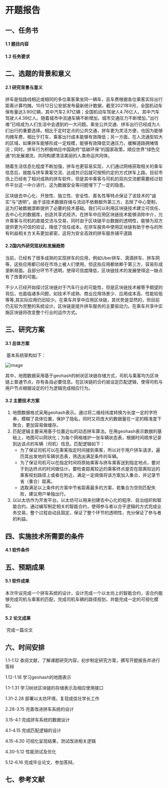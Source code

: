 # 开题报告

## 一、任务书

#### 1.1 题目内容



#### 1.2 任务要求



## 二、选题的背景和意义

#### 2.1 研究背景与意义

​		拼车是指路线相近或相同的多位乘客乘坐同一辆车，且车费根据各位乘客实际出行距离计算均摊。10月12日公安部发布最新统计数据，截至2021年9月，全国机动车保有量达3.90亿辆，其中汽车2.97亿辆；全国机动车驾驶人4.76亿人，其中汽车驾驶人4.39亿人。随着城市中流通车辆不断增加，城市交通压力不断增加，”出行难“已经成为人们生活中会遇到的一大问题。乘坐公共交通、拼车出行已经成为人们出行的重要选择。相比于定时定点的公共交通，拼车更为灵活方便，也因为能够均摊车费，相比于打车，乘客出行成本能够有效降低；另一方面，在人流通型较大的区域，如果拼车能够形成一定规模，能够有效降低交通压力，缓解道路拥堵情况；同时，拼车行为积极响应中国政府”低碳环保“的国家政策，顺应世界”绿色交通“的发展潮流，共同构建清洁美丽的人类命运共同体。

​		随着生活信息化程度不断加强，拼车也更容易实现，人们通过网络获取相关的乘车信息后，就能与拼车乘客交流、达成共识后就可按照约定的方式拼车上路。目前市场上已经有了相对成熟的拼车软件，但是其中乘客与司机的双向交流都需要经过软件平台这一中介进行，这为数据安全等问题埋下了一定的隐患。

​		区块链去中心化、开放性、独立性、安全性、匿名性等特点保证了该技术的”诚实“与“透明”。由于该技术数据存储与流动不依赖额外第三方，去除了中心管制，这为打破数据垄断提供了必要的技术基础。我们可以利用区块链技术建立可信任、去中心化的数据库，创造共享式经济。在拼车中应用区块链技术能够消除中介，允许乘客与司机的直接交流与交易，同时由于区块链平台数据的透明性，能够为双方提供更为可信的验证，降低了信任成本。在拼车服务中使用区块链有助于参与的所有利益相关方关系更加紧密，这将为安全高效的拼车服务铺平道路

#### 2.2国内外研究现状和发展趋势

​	当前，已经有了很多成熟的实现拼车的应用，例如Uber拼车、滴滴拼车、拼车网等，这些应用都已经在市场上被人们使用。但这些应用都依赖于第三方，容易形成垄断局面。且部分环节不透明，使得可信度降低，区块链技术的发展使得这一缺点有了改善的可能。

​	不少人已经开始探讨区块链对于汽车行业的可能性，但是区块链技术被寄予期望的背后，也面临诸多问题，如技术不成熟、商业应用场景少、应用成本高、性能较低等等,其实际应用仍旧较少。在乘车共享中应用区块链，其优势是显然的，但目前仍无较为完整的系统设计。区块链是提升拼车服务的主要驱动力。在乘车共享中实施区块链将改变整个行业的运作方式。

## 三、研究方案

#### 3.1 总体方案

​	基本系统架构如下：


![image](https://user-images.githubusercontent.com/75356066/148495379-001d5344-430a-4419-8041-baadfc3ea13a.png)

​	其中，地图数据采用基于geohash的树状区块链存储方式，司机与乘客均为区块链上普通节点，存有各自必要信息。在区块链的合约层设定匹配逻辑，使得司机与用户节点根据设定的行为逻辑完成相应行为。

#### 3.2 主要技术方案

1. 地图数据格式采用geohash表示。通过将二维经纬度转换为长度一定的字符串，模糊了具体位置，保护了隐私，同时又将庞大的数据量在一定的精准度下聚合，更加容易做缓存。
2. 匹配逻辑主要采用基于位置近似的动态拼车算法。在用geohash表示数据的基础上，地图可以网状化；为每个网格维护一张车辆状态表，根据时间顺序记录到达该点的车辆（司机）信息。匹配逻辑如下：
   - 为了保证司机可以在乘客指定时间接到乘客，所以对于用户拼车请求，遍历其出发地的车辆状态表，筛选出满足条件的车辆。
   - 为了保证司机可以在指定时间将原始乘客与拼车乘客送到指定地点，要对于到达终点的时间做估计。要检查距离较近的乘客终点是否在距离较远的乘客规划路径上或者在附近，满足一定阈值将该方案加入集合，并记录节省（重合）距离。
   - 选取满足以上条件的方案中节省距离最多的方案，若集合为空则匹配失败，建议用户单独出行。
3. 以以太坊作为开发平台。以太坊可以用来创建去中心化的程序、自治组织和智能合约。通过编写制定相关的智能合约，使得参与者以合乎逻辑的方式完成业务交易，整个过程自动且固定，保证了整个环节的透明性，充分保证了参与者的利益。



## 四、实施技术所需要的条件

#### 4.1 软件条件



## 五、预期成果

#### 5.1 软件成果

​	本次毕设完成一个拼车系统的设计，设计完成一个以太坊上的智能合约，该合约能够完成司机与乘客的匹配，完成司机车辆的路径规划，并能完成一定的可视化模拟。

#### 5.2 论文成果

​	完成一篇论文



## 六、时间安排

1.1-1.12	查阅文献，了解课题研究内容，初步制定研究方案，撰写开题报告并进行答辩

1.12-1.18	学习geohash的地图表示

1.1-1.31	学习树状区块链的存储表示及相应使用接口

1.31-2.28	部署以太坊环境，复现成佳壮学长工作

2.28-3.15	完善改进拼车系统的设计

3.15-4.1	完成拼车系统的数据设计

4.1-4.15	完成匹配逻辑的设计

4.15-4.30	可视化呈现结果，测试改进相关逻辑

4.30-5.12	性能测试及优化

5.12-6.16	完成毕业论文，参加答辩。

## 七、参考文献















